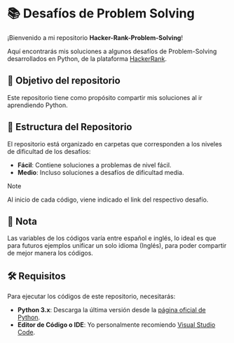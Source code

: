 # 📚 Desafíos de Problem Solving

¡Bienvenido a mi repositorio **Hacker-Rank-Problem-Solving**!

Aquí encontrarás mis soluciones a algunos desafíos de Problem-Solving desarrollados en Python, de la plataforma [HackerRank](https://www.hackerrank.com/).

## 🎯 Objetivo del repositorio

Este repositorio tiene como propósito compartir mis soluciones al ir aprendiendo Python.

## 📂 Estructura del Repositorio

El repositorio está organizado en carpetas que corresponden a los niveles de dificultad de los desafíos:

- **Fácil**: Contiene soluciones a problemas de nivel fácil.
- **Medio**: Incluso soluciones a desafíos de dificultad media.
  
> [!NOTE]
> Al inicio de cada código, viene indicado el link del respectivo desafío.

## 📝 Nota

Las variables de los códigos varía entre español e inglés, lo ideal es que para futuros ejemplos unificar un solo idioma (Inglés), para poder compartir de mejor manera los códigos.

## 🛠️ Requisitos

Para ejecutar los códigos de este repositorio, necesitarás:

- **Python 3.x**: Descarga la última versión desde la [página oficial de Python](https://www.python.org/downloads/).
- **Editor de Código o IDE**: Yo personalmente recomiendo [Visual Studio Code](https://code.visualstudio.com/).
